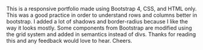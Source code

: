 This is a responsive portfolio made using Bootstrap 4, CSS, and HTML only. This was a good practice in order to understand rows and columns better in bootstrap. I added a lot of shadows and border-radius because I like the way
it looks mostly. Some components from Bootstrap are modified using the grid system and added in semantics instead of divs. Thanks for reading this and any feedback would love to hear. Cheers.